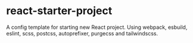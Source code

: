 # react-starter-project
A config template for starting new React project. Using webpack, esbuild, eslint, scss, postcss, autoprefixer, purgecss and tailwindscss.
